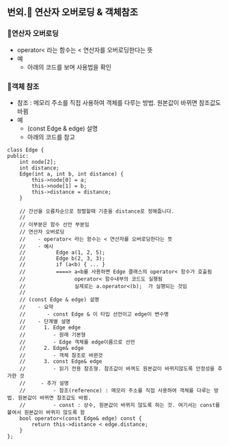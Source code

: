 

## 번외.📌 연산자 오버로딩 & 객체참조 ##


### 💠연산자 오버로딩 ###
 - operator< 라는 함수는 < 연산자를 오버로딩한다는 뜻
- 예
   - 아래의 코드를 보며 사용법을 확인


### 💠객체 참조 ###
- 참조 : 메모리 주소를 직접 사용하여 객체를 다루는 방법. 원본값이 바뀌면 참조값도 바뀜
- 예
  -  (const Edge & edge) 설명
  - 아래의 코드를 참고

```
class Edge {
public:
	int node[2];
	int distance;
	Edge(int a, int b, int distance) {
		this->node[0] = a;
		this->node[1] = b;
		this->distance = distance;
	}

	// 간선을 오름차순으로 정렬할때 기준을 distance로 정해줍니다. 
	// 
	// 이부분은 함수 선언 부분임
	// 연산자 오버로딩
	//    - operator< 라는 함수는 < 연산자를 오버로딩한다는 뜻
	//    - 예시
	//			Edge a(1, 2, 5);
	//			Edge b(2, 3, 3);
	//          if (a<b) { ... }
	//          ====> a<b를 사용하면 Edge 클래스의 operator< 함수가 호출됨
	//                operator< 함수내부의 코드도 실행됨
	//				  실제로는 a.operator<(b);  가 실행되는 것임
	//
	// (const Edge & edge) 설명
	//    - 요약
	//       - const Edge & 이 타입 선언이고 edge이 변수명
	//    - 단계별 설명
	//      1. Edge edge   
	//		   - 원래 기본형
	//         - Edge 객체를 edge이름으로 선언
	//      2. Edge& edge
	//         - 객체 참조로 바뀐것
	//	    3. const Edge& edge
	//         - 읽기 전용 참조형. 참조값이 바껴도 원본값이 바뀌지않도록 안정성을 추가한 것
	//     - 추가 설명
	//         - 참조(reference) : 메모리 주소를 직접 사용하여 객체를 다루는 방법. 원본값이 바뀌면 참조값도 바뀜.
	//         - const : 상수, 원본값이 바뀌지 않도록 하는 것. 여기서는 const를 붙여서 원본값이 바뀌지 않도록 함
	bool operator<(const Edge& edge) const {
		return this->distance < edge.distance;
	}
};
```
